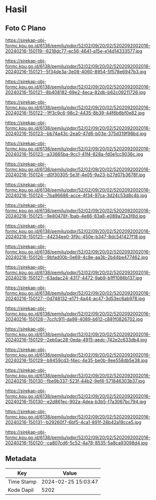 # Hasil

## Foto C Plano

https://sirekap-obj-formc.kpu.go.id/6138/pemilu/pdpr/52/02/09/20/02/5202092002016-20240216-150119--6218dc77-ec56-4641-a15e-e14d14333577.jpg

https://sirekap-obj-formc.kpu.go.id/6138/pemilu/pdpr/52/02/09/20/02/5202092002016-20240216-150121--5f34de3a-3e08-4060-8954-5f578e6947b3.jpg

https://sirekap-obj-formc.kpu.go.id/6138/pemilu/pdpr/52/02/09/20/02/5202092002016-20240216-150121--8b408182-69e2-4eca-82db-b62c09211726.jpg

https://sirekap-obj-formc.kpu.go.id/6138/pemilu/pdpr/52/02/09/20/02/5202092002016-20240216-150122--1ff3c9c6-98c2-4435-8b39-44f6b6bf0e82.jpg

https://sirekap-obj-formc.kpu.go.id/6138/pemilu/pdpr/52/02/09/20/02/5202092002016-20240216-150123--bb74a43c-2ea0-47d6-b03e-375d319f98bd.jpg

https://sirekap-obj-formc.kpu.go.id/6138/pemilu/pdpr/52/02/09/20/02/5202092002016-20240216-150123--a33665ba-9cc1-41f4-828a-fd0e1cc9036c.jpg

https://sirekap-obj-formc.kpu.go.id/6138/pemilu/pdpr/52/02/09/20/02/5202092002016-20240216-150124--d0f30305-5e3f-4e05-9a23-b27d07b3678f.jpg

https://sirekap-obj-formc.kpu.go.id/6138/pemilu/pdpr/52/02/09/20/02/5202092002016-20240216-150124--7ba96686-acce-4f34-97ca-3d24c53d8c4b.jpg

https://sirekap-obj-formc.kpu.go.id/6138/pemilu/pdpr/52/02/09/20/02/5202092002016-20240216-150125--9e80478f-1bab-4e66-83a8-e089a72a3f8d.jpg

https://sirekap-obj-formc.kpu.go.id/6138/pemilu/pdpr/52/02/09/20/02/5202092002016-20240216-150125--44234ee0-3f9c-450e-b347-8dc541427f18.jpg

https://sirekap-obj-formc.kpu.go.id/6138/pemilu/pdpr/52/02/09/20/02/5202092002016-20240216-150126--9bfad00b-0e69-4c8e-aa3b-2b44be477462.jpg

https://sirekap-obj-formc.kpu.go.id/6138/pemilu/pdpr/52/02/09/20/02/5202092002016-20240216-150127--63adac24-4317-4472-9ab9-b1ff1086b137.jpg

https://sirekap-obj-formc.kpu.go.id/6138/pemilu/pdpr/52/02/09/20/02/5202092002016-20240216-150127--0d748132-e171-4a44-ac47-3d53ec6ab978.jpg

https://sirekap-obj-formc.kpu.go.id/6138/pemilu/pdpr/52/02/09/20/02/5202092002016-20240216-150128--7ccfc911-da99-4089-b612-c881f0826702.jpg

https://sirekap-obj-formc.kpu.go.id/6138/pemilu/pdpr/52/02/09/20/02/5202092002016-20240216-150129--2eb0ac28-0eda-4915-aedc-742e2c633db4.jpg

https://sirekap-obj-formc.kpu.go.id/6138/pemilu/pdpr/52/02/09/20/02/5202092002016-20240216-150129--b9459cd3-f4ec-4e35-be0b-9ee558db5e38.jpg

https://sirekap-obj-formc.kpu.go.id/6138/pemilu/pdpr/52/02/09/20/02/5202092002016-20240216-150130--fbe9b337-523f-44b2-9ef8-571846303b37.jpg

https://sirekap-obj-formc.kpu.go.id/6138/pemilu/pdpr/52/02/09/20/02/5202092002016-20240216-150130--e2d861ec-902a-4dea-b3b5-f7a3067bc794.jpg

https://sirekap-obj-formc.kpu.go.id/6138/pemilu/pdpr/52/02/09/20/02/5202092002016-20240216-150131--b29260f7-6bf5-4ca1-891f-28b42a19cce5.jpg

https://sirekap-obj-formc.kpu.go.id/6138/pemilu/pdpr/52/02/09/20/02/5202092002016-20240216-150120--ca807cd6-5c52-4a78-8535-5a8ca93098d4.jpg


## Metadata

| Key        | Value               |
| ---------- | ------------------- |
| Time Stamp | 2024-02-25 15:03:47 |
| Kode Dapil | 5202                |



